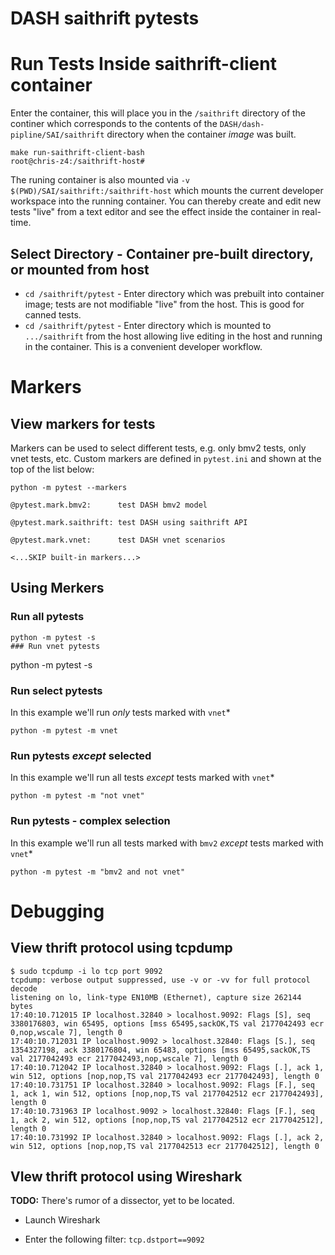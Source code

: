 # DASH saithrift pytests


# Run Tests Inside saithrift-client container
Enter the container, this will place you in the `/saithrift` directory of the continer which corresponds to the contents of the `DASH/dash-pipline/SAI/saithrift` directory when the container *image* was built.
```
make run-saithrift-client-bash 
root@chris-z4:/saithrift-host# 
```
The runing container is also mounted via `-v $(PWD)/SAI/saithrift:/saithrift-host`  which mounts the current developer workspace into the running container. You can thereby create and edit new tests "live" from a text editor and see the effect inside the container in real-time.

## Select Directory - Container pre-built directory, or mounted from host

* `cd /saithrift/pytest` - Enter directory which was prebuilt into container image; tests are not modifiable "live" from the host. This is good for canned tests.
* `cd /saithrift/pytest` - Enter directory which is mounted to `.../saithrift` from the host allowing live editing in the host and running in the container. This is a convenient developer workflow.

# Markers
## View markers for tests
Markers can be used to select different tests, e.g. only bmv2 tests, only vnet tests, etc.
Custom markers are defined in `pytest.ini` and shown at the top of the list below:

```
python -m pytest --markers

@pytest.mark.bmv2:      test DASH bmv2 model

@pytest.mark.saithrift: test DASH using saithrift API

@pytest.mark.vnet:      test DASH vnet scenarios

<...SKIP built-in markers...>
```
## Using Merkers
### Run all pytests
```
python -m pytest -s
### Run vnet pytests
```
python -m pytest -s

### Run select pytests
In this example we'll run *only* tests marked with `vnet`*
```
python -m pytest -m vnet
```
### Run pytests *except* selected
In this example we'll run all tests *except* tests marked with `vnet`*
```
python -m pytest -m "not vnet"
```

### Run pytests - complex selection
In this example we'll run all tests marked with `bmv2`  *except* tests marked with `vnet`*
```
python -m pytest -m "bmv2 and not vnet"
```
# Debugging
## View thrift protocol using tcpdump
```
$ sudo tcpdump -i lo tcp port 9092
tcpdump: verbose output suppressed, use -v or -vv for full protocol decode
listening on lo, link-type EN10MB (Ethernet), capture size 262144 bytes
17:40:10.712015 IP localhost.32840 > localhost.9092: Flags [S], seq 3380176803, win 65495, options [mss 65495,sackOK,TS val 2177042493 ecr 0,nop,wscale 7], length 0
17:40:10.712031 IP localhost.9092 > localhost.32840: Flags [S.], seq 1354327198, ack 3380176804, win 65483, options [mss 65495,sackOK,TS val 2177042493 ecr 2177042493,nop,wscale 7], length 0
17:40:10.712042 IP localhost.32840 > localhost.9092: Flags [.], ack 1, win 512, options [nop,nop,TS val 2177042493 ecr 2177042493], length 0
17:40:10.731751 IP localhost.32840 > localhost.9092: Flags [F.], seq 1, ack 1, win 512, options [nop,nop,TS val 2177042512 ecr 2177042493], length 0
17:40:10.731963 IP localhost.9092 > localhost.32840: Flags [F.], seq 1, ack 2, win 512, options [nop,nop,TS val 2177042512 ecr 2177042512], length 0
17:40:10.731992 IP localhost.32840 > localhost.9092: Flags [.], ack 2, win 512, options [nop,nop,TS val 2177042513 ecr 2177042512], length 0
```
## VIew thrift protocol using Wireshark
**TODO:** There's rumor of a dissector, yet to be located.

* Launch Wireshark
  
* Enter the following filter: `tcp.dstport==9092`